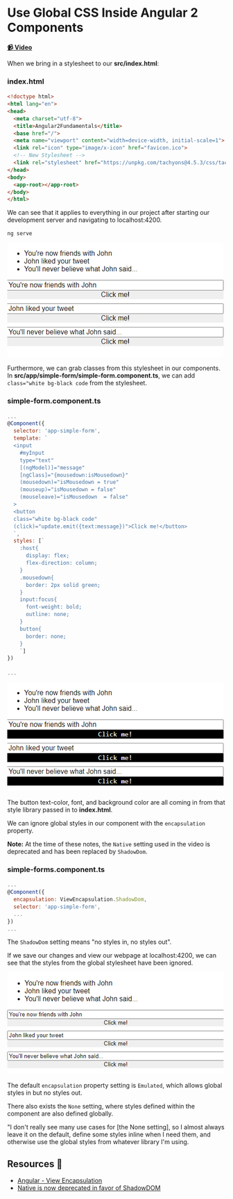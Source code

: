 # Use Global CSS Inside Angular 2 Components

**[📹 Video](https://egghead.io/lessons/angular-use-global-css-inside-angular-2-components)**

When we bring in a stylesheet to our **src/index.html**:
### index.html
```html
<!doctype html>
<html lang="en">
<head>
  <meta charset="utf-8">
  <title>Angular2Fundamentals</title>
  <base href="/">
  <meta name="viewport" content="width=device-width, initial-scale=1">
  <link rel="icon" type="image/x-icon" href="favicon.ico">
  <!-- New Stylesheet -->
  <link rel="stylesheet" href="https://unpkg.com/tachyons@4.5.3/css/tachyons.min.css"/>
</head>
<body>
  <app-root></app-root>
</body>
</html>
```
We can see that it applies to everything in our project after starting our development server and navigating to localhost:4200.

```bash
ng serve
```

![Universally Applied CSS](./images/18.png)

Furthermore, we can grab classes from this stylesheet in our components. In **src/app/simple-form/simple-form.component.ts**, we can add `class="white bg-black code` from the stylesheet.

### simple-form.component.ts
```js
...
@Component({
  selector: 'app-simple-form',
  template: `
  <input 
    #myInput 
    type="text" 
    [(ngModel)]="message"
    [ngClass]="{mousedown:isMousedown}"
    (mousedown)="isMousedown = true"
    (mouseup)="isMousedown = false"
    (mouseleave)="isMousedown  = false"
  >
  <button 
  class="white bg-black code"
  (click)="update.emit({text:message})">Click me!</button>
  `,
  styles: [`
    :host{
      display: flex;
      flex-direction: column;
    }
    .mousedown{
      border: 2px solid green;
    }
    input:focus{
      font-weight: bold;
      outline: none;
    }
    button{
      border: none;
    }
    `]
})

...
```

![Grab Classes from Global Stylesheet](./images/19.png)

The button text-color, font, and background color are all coming in from that style library passed in to **index.html**.

We can ignore global styles in our component with the `encapsulation` property.

**Note:** At the time of these notes, the `Native` setting used in the video is deprecated and has been replaced by `ShadowDom`.
### simple-forms.component.ts
```js
...
@Component({
  encapsulation: ViewEncapsulation.ShadowDom,
  selector: 'app-simple-form',
  ...
})
...
```

The `ShadowDom` setting means "no styles in, no styles out".

If we save our changes and view our webpage at localhost:4200, we can see that the styles from the global stylesheet have been ignored.

![Ignoring Global Styles](images/20.png)

The default `encapsulation` property setting is `Emulated`, which allows global styles in but no styles out.

There also exists the `None` setting, where styles defined within the component are also defined globally.

"I don't really see many use cases for [the None setting], so I almost always leave it on the default, define some styles inline when I need them, and otherwise use the global styles from whatever library I'm using.

## Resources 📖
- [Angular - View Encapsulation](https://angular.io/guide/component-styles#view-encapsulation)
- [Native is now deprecated in favor of ShadowDOM](https://stackoverflow.com/a/53806584)